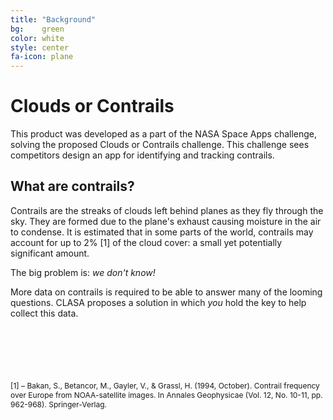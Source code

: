 ```yaml
---
title: "Background"
bg:    green
color: white
style: center
fa-icon: plane
---
```


# Clouds or Contrails

This product was developed as a part of the NASA Space Apps challenge,
solving the proposed Clouds or Contrails challenge. This challenge
sees competitors design an app for identifying and tracking contrails.

## What are contrails?

Contrails are the streaks of clouds left behind planes as they fly
through the sky. They are formed due to the plane's exhaust causing
moisture in the air to condense. It is estimated that in some parts of
the world, contrails may account for up to 2% [1] of the cloud cover: a
small yet potentially significant amount.

The big problem is: *we don't know!*

More data on contrails is required to be able to answer many of the
looming questions. CLASA proposes a solution in which *you* hold the
key to help collect this data.

<div style="font-size:12px; margin-top:100px" class="references">
[1<a id="1" name="1"></a>] &#x2013; Bakan, S., Betancor, M., Gayler, V., & Grassl, H. (1994, October). Contrail frequency over Europe from NOAA-satellite images. In Annales Geophysicae (Vol. 12, No. 10-11, pp. 962-968). Springer-Verlag.

</div>
